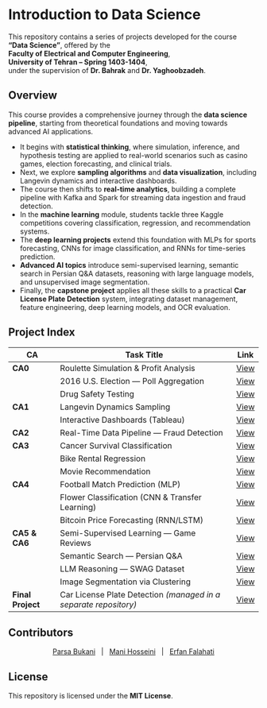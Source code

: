 ﻿
# Introduction to Data Science

This repository contains a series of projects developed for the course  
**“Data Science”**, offered by the  
**Faculty of Electrical and Computer Engineering**,  
**University of Tehran – Spring 1403-1404**,  
under the supervision of **Dr. Bahrak** and **Dr. Yaghoobzadeh**.

## Overview

This course provides a comprehensive journey through the **data science pipeline**, starting from theoretical foundations and moving towards advanced AI applications.  

- It begins with **statistical thinking**, where simulation, inference, and hypothesis testing are applied to real-world scenarios such as casino games, election forecasting, and clinical trials.  
- Next, we explore **sampling algorithms** and **data visualization**, including Langevin dynamics and interactive dashboards.  
- The course then shifts to **real-time analytics**, building a complete pipeline with Kafka and Spark for streaming data ingestion and fraud detection.  
- In the **machine learning** module, students tackle three Kaggle competitions covering classification, regression, and recommendation systems.  
- The **deep learning projects** extend this foundation with MLPs for sports forecasting, CNNs for image classification, and RNNs for time-series prediction.  
- **Advanced AI topics** introduce semi-supervised learning, semantic search in Persian Q&A datasets, reasoning with large language models, and unsupervised image segmentation.  
- Finally, the **capstone project** applies all these skills to a practical **Car License Plate Detection** system, integrating dataset management, feature engineering, deep learning models, and OCR evaluation.  


## Project Index

| CA | Task Title | Link |
|----|---------------|------|
| **CA0** | Roulette Simulation & Profit Analysis | [View](https://github.com/erfan-f/DataScience-Course/tree/main/Foundations%20of%20Statistical%20Thinking/Roulette%20Simulation%20%26%20Profit%20Analysis) |
|       | 2016 U.S. Election — Poll Aggregation | [View](https://github.com/erfan-f/DataScience-Course/tree/main/Foundations%20of%20Statistical%20Thinking/2016%20US%20Election%20Prediction) |
|       | Drug Safety Testing | [View](https://github.com/erfan-f/DataScience-Course/tree/main/Foundations%20of%20Statistical%20Thinking/Drug%20Safety%20Trial) |
| **CA1** | Langevin Dynamics Sampling | [View](./CA1/Langevin%20Dynamics) |
|       | Interactive Dashboards (Tableau) | [View](./CA1/Interactive%20Dashboards) |
| **CA2** | Real-Time Data Pipeline — Fraud Detection | [View](./CA2) |
| **CA3** | Cancer Survival Classification | [View](./CA3/Cancer%20Survival%20Classification) |
|       | Bike Rental Regression | [View](./CA3/Bike%20Rental%20Regression) |
|       | Movie Recommendation | [View](./CA3/Movie%20Recommendation) |
| **CA4** | Football Match Prediction (MLP) | [View](./CA4/Football%20Match%20Prediction) |
|       | Flower Classification (CNN & Transfer Learning) | [View](./CA4/Flower%20Classification) |
|       | Bitcoin Price Forecasting (RNN/LSTM) | [View](./CA4/Bitcoin%20Price%20Prediction) |
| **CA5 & CA6** | Semi-Supervised Learning — Game Reviews | [View](./CA5-6/Game%20Review%20Prediction) |
|       | Semantic Search — Persian Q&A | [View](./CA5-6/Semantic%20Search) |
|       | LLM Reasoning — SWAG Dataset | [View](./CA5-6/LLM%20Reasoning) |
|       | Image Segmentation via Clustering | [View](./CA5-6/Image%20Segmentation) |
| **Final Project** | Car License Plate Detection *(managed in a separate repository)* | [View](./Car%20License%20Plate%20Detection) |



## Contributors

<div align="center">
<a href="https://github.com/ParsaBukani">Parsa Bukani</a> &nbsp;&nbsp;|&nbsp;&nbsp;
<a href="https://github.com/manih1384">Mani Hosseini</a> &nbsp;&nbsp;|&nbsp;&nbsp;
<a href="https://github.com/erfan-f">Erfan Falahati</a>
</div>

## License

This repository is licensed under the **MIT License**.

